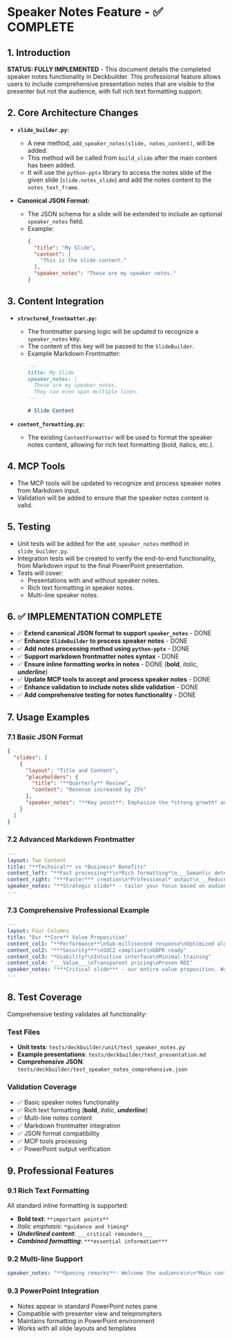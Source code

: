 # Speaker Notes Feature - ✅ COMPLETE

## 1. Introduction

**STATUS: FULLY IMPLEMENTED** - This document details the completed speaker notes functionality in Deckbuilder. This professional feature allows users to include comprehensive presentation notes that are visible to the presenter but not the audience, with full rich text formatting support.

## 2. Core Architecture Changes

*   **`slide_builder.py`:**
    *   A new method, `add_speaker_notes(slide, notes_content)`, will be added.
    *   This method will be called from `build_slide` after the main content has been added.
    *   It will use the `python-pptx` library to access the notes slide of the given slide (`slide.notes_slide`) and add the notes content to the `notes_text_frame`.

*   **Canonical JSON Format:**
    *   The JSON schema for a slide will be extended to include an optional `speaker_notes` field.
    *   Example:
        ```json
        {
          "title": "My Slide",
          "content": [
            "This is the slide content."
          ],
          "speaker_notes": "These are my speaker notes."
        }
        ```

## 3. Content Integration

*   **`structured_frontmatter.py`:**
    *   The frontmatter parsing logic will be updated to recognize a `speaker_notes` key.
    *   The content of this key will be passed to the `SlideBuilder`.
    *   Example Markdown Frontmatter:
        ```markdown
        ---
        title: My Slide
        speaker_notes: |
          These are my speaker notes.
          They can even span multiple lines.
        ---

        # Slide Content
        ```

*   **`content_formatting.py`:**
    *   The existing `ContentFormatter` will be used to format the speaker notes content, allowing for rich text formatting (bold, italics, etc.).

## 4. MCP Tools

*   The MCP tools will be updated to recognize and process speaker notes from Markdown input.
*   Validation will be added to ensure that the speaker notes content is valid.

## 5. Testing

*   Unit tests will be added for the `add_speaker_notes` method in `slide_builder.py`.
*   Integration tests will be created to verify the end-to-end functionality, from Markdown input to the final PowerPoint presentation.
*   Tests will cover:
    *   Presentations with and without speaker notes.
    *   Rich text formatting in speaker notes.
    *   Multi-line speaker notes.

## 6. ✅ IMPLEMENTATION COMPLETE

- ✅ **Extend canonical JSON format to support `speaker_notes`** - DONE
- ✅ **Enhance `SlideBuilder` to process speaker notes** - DONE  
- ✅ **Add notes processing method using `python-pptx`** - DONE
- ✅ **Support markdown frontmatter notes syntax** - DONE
- ✅ **Ensure inline formatting works in notes** - DONE (**bold**, *italic*, ___underline___)
- ✅ **Update MCP tools to accept and process speaker notes** - DONE
- ✅ **Enhance validation to include notes slide validation** - DONE
- ✅ **Add comprehensive testing for notes functionality** - DONE

## 7. Usage Examples

### 7.1 Basic JSON Format
```json
{
  "slides": [
    {
      "layout": "Title and Content",
      "placeholders": {
        "title": "**Quarterly** Review",
        "content": "Revenue increased by 25%"
      },
      "speaker_notes": "**Key point**: Emphasize the *strong growth* and ___record performance___. Pause here for audience questions."
    }
  ]
}
```

### 7.2 Advanced Markdown Frontmatter
```yaml
---
layout: Two Content  
title: "**Technical** vs *Business* Benefits"
content_left: "**Fast processing**\n*Rich formatting*\n___Semantic detection___"
content_right: "***Faster*** creation\n*Professional* output\n___Reduced___ manual work"
speaker_notes: "**Strategic slide** - tailor your focus based on audience:\n\n*Technical audience*: Deep dive into left column capabilities\n*Business stakeholders*: Emphasize right column ROI\n\n***Ask***: Which benefits address your current pain points?"
---
```

### 7.3 Comprehensive Professional Example
```yaml
---
layout: Four Columns
title: "Our **Core** Value Proposition"
content_col1: "**Performance**\nSub-millisecond response\nOptimized algorithms"
content_col2: "***Security***\nSOC2 compliant\nGDPR ready"
content_col3: "*Usability*\nIntuitive interface\nMinimal training"
content_col4: "___Value___\nTransparent pricing\nProven ROI"
speaker_notes: "***Critical slide*** - our entire value proposition. Walk through **systematically**:\n\n1) **Performance** - mention specific benchmarks\n2) ***Security*** - highlight certifications  \n3) *Usability* - demo the interface if possible\n4) ___Value___ - share customer success stories\n\n*Timing*: Spend 2 minutes per column, invite questions after each section."
---
```

## 8. Test Coverage

Comprehensive testing validates all functionality:

### Test Files
- **Unit tests**: `tests/deckbuilder/unit/test_speaker_notes.py`
- **Example presentations**: `tests/deckbuilder/test_presentation.md` 
- **Comprehensive JSON**: `tests/deckbuilder/test_speaker_notes_comprehensive.json`

### Validation Coverage
- ✅ Basic speaker notes functionality
- ✅ Rich text formatting (**bold**, *italic*, ___underline___)  
- ✅ Multi-line notes content
- ✅ Markdown frontmatter integration
- ✅ JSON format compatibility
- ✅ MCP tools processing
- ✅ PowerPoint output verification

## 9. Professional Features

### 9.1 Rich Text Formatting
All standard inline formatting is supported:
- **Bold text**: `**important points**`
- *Italic emphasis*: `*guidance and timing*` 
- ___Underlined content___: `___critical reminders___`
- ***Combined formatting***: `***essential information***`

### 9.2 Multi-line Support
```yaml
speaker_notes: "**Opening remarks**: Welcome the audience\n\n*Main content*: Cover three key points\n\n***Closing***: Summarize and ask for questions"
```

### 9.3 PowerPoint Integration  
- Notes appear in standard PowerPoint notes pane
- Compatible with presenter view and teleprompters
- Maintains formatting in PowerPoint environment
- Works with all slide layouts and templates
